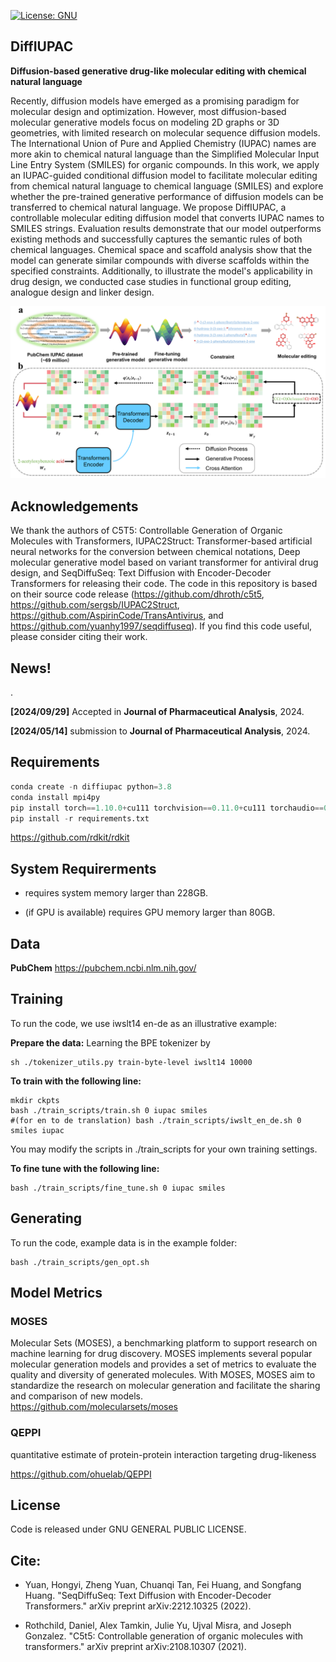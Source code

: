 [![License: GNU](https://img.shields.io/badge/License-GNU-yellow)](https://github.com/AspirinCode/DiffIUPAC)


## DiffIUPAC

**Diffusion-based generative drug-like molecular editing with chemical natural language**  

Recently, diffusion models have emerged as a promising paradigm for molecular
design and optimization. However, most diffusion-based molecular generative models
focus on modeling 2D graphs or 3D geometries, with limited research on molecular
sequence diffusion models. The International Union of Pure and Applied Chemistry
(IUPAC) names are more akin to chemical natural language than the Simplified
Molecular Input Line Entry System (SMILES) for organic compounds. In this work, we
apply an IUPAC-guided conditional diffusion model to facilitate molecular editing from
chemical natural language to chemical language (SMILES) and explore whether the
pre-trained generative performance of diffusion models can be transferred to chemical
natural language. We propose DiffIUPAC, a controllable molecular editing diffusion
model that converts IUPAC names to SMILES strings. Evaluation results demonstrate
that our model outperforms existing methods and successfully captures the semantic
rules of both chemical languages. Chemical space and scaffold analysis show that the
model can generate similar compounds with diverse scaffolds within the specified
constraints. Additionally, to illustrate the model's applicability in drug design, we
conducted case studies in functional group editing, analogue design and linker design.


![Model Architecture of DiffIUPAC](https://github.com/AspirinCode/DiffIUPAC/blob/main/figure/framework.png)


## Acknowledgements
We thank the authors of C5T5: Controllable Generation of Organic Molecules with Transformers, IUPAC2Struct: Transformer-based artificial neural networks for the conversion between chemical notations, Deep molecular generative model based on variant transformer for antiviral drug design, and SeqDiffuSeq: Text Diffusion with Encoder-Decoder Transformers for releasing their code. The code in this repository is based on their source code release (https://github.com/dhroth/c5t5, https://github.com/sergsb/IUPAC2Struct, https://github.com/AspirinCode/TransAntivirus, and https://github.com/yuanhy1997/seqdiffuseq). If you find this code useful, please consider citing their work.


## News!

.

**[2024/09/29]** Accepted in **Journal of Pharmaceutical Analysis**, 2024.

**[2024/05/14]** submission to **Journal of Pharmaceutical Analysis**, 2024.



## Requirements
```python
conda create -n diffiupac python=3.8
conda install mpi4py
pip install torch==1.10.0+cu111 torchvision==0.11.0+cu111 torchaudio==0.10.0
pip install -r requirements.txt

```

https://github.com/rdkit/rdkit  




## System Requirerments
*  requires system memory larger than 228GB.  

*  (if GPU is available) requires GPU memory larger than 80GB.  




## Data


**PubChem**
https://pubchem.ncbi.nlm.nih.gov/


## Training

To run the code, we use iwslt14 en-de as an illustrative example:

**Prepare the data:** 
Learning the BPE tokenizer by
```
sh ./tokenizer_utils.py train-byte-level iwslt14 10000 
```

**To train with the following line:**  
```
mkdir ckpts
bash ./train_scripts/train.sh 0 iupac smiles
#(for en to de translation) bash ./train_scripts/iwslt_en_de.sh 0 smiles iupac 
```

You may modify the scripts in ./train_scripts for your own training settings.


**To fine tune with the following line:**  

```
bash ./train_scripts/fine_tune.sh 0 iupac smiles

```

## Generating

To run the code, example data is in the example folder:

```
bash ./train_scripts/gen_opt.sh

```


## Model Metrics

### MOSES

Molecular Sets (MOSES), a benchmarking platform to support research on machine learning for drug discovery. MOSES implements several popular molecular generation models and provides a set of metrics to evaluate the quality and diversity of generated molecules. With MOSES, MOSES aim to standardize the research on molecular generation and facilitate the sharing and comparison of new models.  
https://github.com/molecularsets/moses  

### QEPPI
quantitative estimate of protein-protein interaction targeting drug-likeness  

https://github.com/ohuelab/QEPPI  

## License
Code is released under GNU GENERAL PUBLIC LICENSE.


## Cite:
* Yuan, Hongyi, Zheng Yuan, Chuanqi Tan, Fei Huang, and Songfang Huang. "SeqDiffuSeq: Text Diffusion with Encoder-Decoder Transformers." arXiv preprint arXiv:2212.10325 (2022).  

* Rothchild, Daniel, Alex Tamkin, Julie Yu, Ujval Misra, and Joseph Gonzalez. "C5t5: Controllable generation of organic molecules with transformers." arXiv preprint arXiv:2108.10307 (2021).
